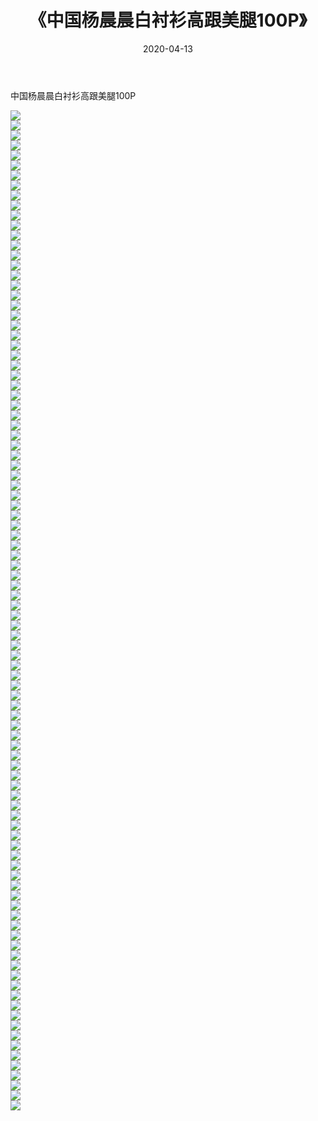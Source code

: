 ﻿---
layout: post
title:  《中国杨晨晨白衬衫高跟美腿100P》
date:   2020-04-13
img: http://pic.660000.xyz/1:/性感/2020/中国杨晨晨白衬衫高跟美腿100P/000.jpg
categories: [美女, 清纯, 唯美]
---

中国杨晨晨白衬衫高跟美腿100P

  ![](http://pic.660000.xyz/1:/性感/2020/中国杨晨晨白衬衫高跟美腿100P/001.jpg) <br> ![](http://pic.660000.xyz/1:/性感/2020/中国杨晨晨白衬衫高跟美腿100P/002.jpg) <br> ![](http://pic.660000.xyz/1:/性感/2020/中国杨晨晨白衬衫高跟美腿100P/003.jpg) <br> ![](http://pic.660000.xyz/1:/性感/2020/中国杨晨晨白衬衫高跟美腿100P/004.jpg) <br> ![](http://pic.660000.xyz/1:/性感/2020/中国杨晨晨白衬衫高跟美腿100P/005.jpg) <br> ![](http://pic.660000.xyz/1:/性感/2020/中国杨晨晨白衬衫高跟美腿100P/006.jpg) <br> ![](http://pic.660000.xyz/1:/性感/2020/中国杨晨晨白衬衫高跟美腿100P/007.jpg) <br> ![](http://pic.660000.xyz/1:/性感/2020/中国杨晨晨白衬衫高跟美腿100P/008.jpg) <br> ![](http://pic.660000.xyz/1:/性感/2020/中国杨晨晨白衬衫高跟美腿100P/009.jpg) <br> ![](http://pic.660000.xyz/1:/性感/2020/中国杨晨晨白衬衫高跟美腿100P/010.jpg) <br> ![](http://pic.660000.xyz/1:/性感/2020/中国杨晨晨白衬衫高跟美腿100P/011.jpg) <br> ![](http://pic.660000.xyz/1:/性感/2020/中国杨晨晨白衬衫高跟美腿100P/012.jpg) <br> ![](http://pic.660000.xyz/1:/性感/2020/中国杨晨晨白衬衫高跟美腿100P/013.jpg) <br> ![](http://pic.660000.xyz/1:/性感/2020/中国杨晨晨白衬衫高跟美腿100P/014.jpg) <br> ![](http://pic.660000.xyz/1:/性感/2020/中国杨晨晨白衬衫高跟美腿100P/015.jpg) <br> ![](http://pic.660000.xyz/1:/性感/2020/中国杨晨晨白衬衫高跟美腿100P/016.jpg) <br> ![](http://pic.660000.xyz/1:/性感/2020/中国杨晨晨白衬衫高跟美腿100P/017.jpg) <br> ![](http://pic.660000.xyz/1:/性感/2020/中国杨晨晨白衬衫高跟美腿100P/018.jpg) <br> ![](http://pic.660000.xyz/1:/性感/2020/中国杨晨晨白衬衫高跟美腿100P/019.jpg) <br> ![](http://pic.660000.xyz/1:/性感/2020/中国杨晨晨白衬衫高跟美腿100P/020.jpg) <br> ![](http://pic.660000.xyz/1:/性感/2020/中国杨晨晨白衬衫高跟美腿100P/021.jpg) <br> ![](http://pic.660000.xyz/1:/性感/2020/中国杨晨晨白衬衫高跟美腿100P/022.jpg) <br> ![](http://pic.660000.xyz/1:/性感/2020/中国杨晨晨白衬衫高跟美腿100P/023.jpg) <br> ![](http://pic.660000.xyz/1:/性感/2020/中国杨晨晨白衬衫高跟美腿100P/024.jpg) <br> ![](http://pic.660000.xyz/1:/性感/2020/中国杨晨晨白衬衫高跟美腿100P/025.jpg) <br> ![](http://pic.660000.xyz/1:/性感/2020/中国杨晨晨白衬衫高跟美腿100P/026.jpg) <br> ![](http://pic.660000.xyz/1:/性感/2020/中国杨晨晨白衬衫高跟美腿100P/027.jpg) <br> ![](http://pic.660000.xyz/1:/性感/2020/中国杨晨晨白衬衫高跟美腿100P/028.jpg) <br> ![](http://pic.660000.xyz/1:/性感/2020/中国杨晨晨白衬衫高跟美腿100P/029.jpg) <br> ![](http://pic.660000.xyz/1:/性感/2020/中国杨晨晨白衬衫高跟美腿100P/030.jpg) <br> ![](http://pic.660000.xyz/1:/性感/2020/中国杨晨晨白衬衫高跟美腿100P/031.jpg) <br> ![](http://pic.660000.xyz/1:/性感/2020/中国杨晨晨白衬衫高跟美腿100P/032.jpg) <br> ![](http://pic.660000.xyz/1:/性感/2020/中国杨晨晨白衬衫高跟美腿100P/033.jpg) <br> ![](http://pic.660000.xyz/1:/性感/2020/中国杨晨晨白衬衫高跟美腿100P/034.jpg) <br> ![](http://pic.660000.xyz/1:/性感/2020/中国杨晨晨白衬衫高跟美腿100P/035.jpg) <br> ![](http://pic.660000.xyz/1:/性感/2020/中国杨晨晨白衬衫高跟美腿100P/036.jpg) <br> ![](http://pic.660000.xyz/1:/性感/2020/中国杨晨晨白衬衫高跟美腿100P/037.jpg) <br> ![](http://pic.660000.xyz/1:/性感/2020/中国杨晨晨白衬衫高跟美腿100P/038.jpg) <br> ![](http://pic.660000.xyz/1:/性感/2020/中国杨晨晨白衬衫高跟美腿100P/039.jpg) <br> ![](http://pic.660000.xyz/1:/性感/2020/中国杨晨晨白衬衫高跟美腿100P/040.jpg) <br> ![](http://pic.660000.xyz/1:/性感/2020/中国杨晨晨白衬衫高跟美腿100P/041.jpg) <br> ![](http://pic.660000.xyz/1:/性感/2020/中国杨晨晨白衬衫高跟美腿100P/042.jpg) <br> ![](http://pic.660000.xyz/1:/性感/2020/中国杨晨晨白衬衫高跟美腿100P/043.jpg) <br> ![](http://pic.660000.xyz/1:/性感/2020/中国杨晨晨白衬衫高跟美腿100P/044.jpg) <br> ![](http://pic.660000.xyz/1:/性感/2020/中国杨晨晨白衬衫高跟美腿100P/045.jpg) <br> ![](http://pic.660000.xyz/1:/性感/2020/中国杨晨晨白衬衫高跟美腿100P/046.jpg) <br> ![](http://pic.660000.xyz/1:/性感/2020/中国杨晨晨白衬衫高跟美腿100P/047.jpg) <br> ![](http://pic.660000.xyz/1:/性感/2020/中国杨晨晨白衬衫高跟美腿100P/048.jpg) <br> ![](http://pic.660000.xyz/1:/性感/2020/中国杨晨晨白衬衫高跟美腿100P/049.jpg) <br> ![](http://pic.660000.xyz/1:/性感/2020/中国杨晨晨白衬衫高跟美腿100P/050.jpg) <br> ![](http://pic.660000.xyz/1:/性感/2020/中国杨晨晨白衬衫高跟美腿100P/051.jpg) <br> ![](http://pic.660000.xyz/1:/性感/2020/中国杨晨晨白衬衫高跟美腿100P/052.jpg) <br> ![](http://pic.660000.xyz/1:/性感/2020/中国杨晨晨白衬衫高跟美腿100P/053.jpg) <br> ![](http://pic.660000.xyz/1:/性感/2020/中国杨晨晨白衬衫高跟美腿100P/054.jpg) <br> ![](http://pic.660000.xyz/1:/性感/2020/中国杨晨晨白衬衫高跟美腿100P/055.jpg) <br> ![](http://pic.660000.xyz/1:/性感/2020/中国杨晨晨白衬衫高跟美腿100P/056.jpg) <br> ![](http://pic.660000.xyz/1:/性感/2020/中国杨晨晨白衬衫高跟美腿100P/057.jpg) <br> ![](http://pic.660000.xyz/1:/性感/2020/中国杨晨晨白衬衫高跟美腿100P/058.jpg) <br> ![](http://pic.660000.xyz/1:/性感/2020/中国杨晨晨白衬衫高跟美腿100P/059.jpg) <br> ![](http://pic.660000.xyz/1:/性感/2020/中国杨晨晨白衬衫高跟美腿100P/060.jpg) <br> ![](http://pic.660000.xyz/1:/性感/2020/中国杨晨晨白衬衫高跟美腿100P/061.jpg) <br> ![](http://pic.660000.xyz/1:/性感/2020/中国杨晨晨白衬衫高跟美腿100P/062.jpg) <br> ![](http://pic.660000.xyz/1:/性感/2020/中国杨晨晨白衬衫高跟美腿100P/063.jpg) <br> ![](http://pic.660000.xyz/1:/性感/2020/中国杨晨晨白衬衫高跟美腿100P/064.jpg) <br> ![](http://pic.660000.xyz/1:/性感/2020/中国杨晨晨白衬衫高跟美腿100P/065.jpg) <br> ![](http://pic.660000.xyz/1:/性感/2020/中国杨晨晨白衬衫高跟美腿100P/066.jpg) <br> ![](http://pic.660000.xyz/1:/性感/2020/中国杨晨晨白衬衫高跟美腿100P/067.jpg) <br> ![](http://pic.660000.xyz/1:/性感/2020/中国杨晨晨白衬衫高跟美腿100P/068.jpg) <br> ![](http://pic.660000.xyz/1:/性感/2020/中国杨晨晨白衬衫高跟美腿100P/069.jpg) <br> ![](http://pic.660000.xyz/1:/性感/2020/中国杨晨晨白衬衫高跟美腿100P/070.jpg) <br> ![](http://pic.660000.xyz/1:/性感/2020/中国杨晨晨白衬衫高跟美腿100P/071.jpg) <br> ![](http://pic.660000.xyz/1:/性感/2020/中国杨晨晨白衬衫高跟美腿100P/072.jpg) <br> ![](http://pic.660000.xyz/1:/性感/2020/中国杨晨晨白衬衫高跟美腿100P/073.jpg) <br> ![](http://pic.660000.xyz/1:/性感/2020/中国杨晨晨白衬衫高跟美腿100P/074.jpg) <br> ![](http://pic.660000.xyz/1:/性感/2020/中国杨晨晨白衬衫高跟美腿100P/075.jpg) <br> ![](http://pic.660000.xyz/1:/性感/2020/中国杨晨晨白衬衫高跟美腿100P/076.jpg) <br> ![](http://pic.660000.xyz/1:/性感/2020/中国杨晨晨白衬衫高跟美腿100P/077.jpg) <br> ![](http://pic.660000.xyz/1:/性感/2020/中国杨晨晨白衬衫高跟美腿100P/078.jpg) <br> ![](http://pic.660000.xyz/1:/性感/2020/中国杨晨晨白衬衫高跟美腿100P/079.jpg) <br> ![](http://pic.660000.xyz/1:/性感/2020/中国杨晨晨白衬衫高跟美腿100P/080.jpg) <br> ![](http://pic.660000.xyz/1:/性感/2020/中国杨晨晨白衬衫高跟美腿100P/081.jpg) <br> ![](http://pic.660000.xyz/1:/性感/2020/中国杨晨晨白衬衫高跟美腿100P/082.jpg) <br> ![](http://pic.660000.xyz/1:/性感/2020/中国杨晨晨白衬衫高跟美腿100P/083.jpg) <br> ![](http://pic.660000.xyz/1:/性感/2020/中国杨晨晨白衬衫高跟美腿100P/084.jpg) <br> ![](http://pic.660000.xyz/1:/性感/2020/中国杨晨晨白衬衫高跟美腿100P/085.jpg) <br> ![](http://pic.660000.xyz/1:/性感/2020/中国杨晨晨白衬衫高跟美腿100P/086.jpg) <br> ![](http://pic.660000.xyz/1:/性感/2020/中国杨晨晨白衬衫高跟美腿100P/087.jpg) <br> ![](http://pic.660000.xyz/1:/性感/2020/中国杨晨晨白衬衫高跟美腿100P/088.jpg) <br> ![](http://pic.660000.xyz/1:/性感/2020/中国杨晨晨白衬衫高跟美腿100P/089.jpg) <br> ![](http://pic.660000.xyz/1:/性感/2020/中国杨晨晨白衬衫高跟美腿100P/090.jpg) <br> ![](http://pic.660000.xyz/1:/性感/2020/中国杨晨晨白衬衫高跟美腿100P/091.jpg) <br> ![](http://pic.660000.xyz/1:/性感/2020/中国杨晨晨白衬衫高跟美腿100P/092.jpg) <br> ![](http://pic.660000.xyz/1:/性感/2020/中国杨晨晨白衬衫高跟美腿100P/093.jpg) <br> ![](http://pic.660000.xyz/1:/性感/2020/中国杨晨晨白衬衫高跟美腿100P/094.jpg) <br> ![](http://pic.660000.xyz/1:/性感/2020/中国杨晨晨白衬衫高跟美腿100P/095.jpg) <br> ![](http://pic.660000.xyz/1:/性感/2020/中国杨晨晨白衬衫高跟美腿100P/096.jpg) <br> ![](http://pic.660000.xyz/1:/性感/2020/中国杨晨晨白衬衫高跟美腿100P/097.jpg) <br> ![](http://pic.660000.xyz/1:/性感/2020/中国杨晨晨白衬衫高跟美腿100P/098.jpg) <br> ![](http://pic.660000.xyz/1:/性感/2020/中国杨晨晨白衬衫高跟美腿100P/099.jpg) <br> ![](http://pic.660000.xyz/1:/性感/2020/中国杨晨晨白衬衫高跟美腿100P/100.jpg) <br>